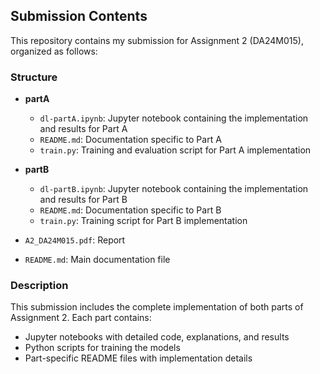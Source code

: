 ## Submission Contents

This repository contains my submission for Assignment 2 (DA24M015), organized as follows:

### Structure
- **partA**
  - `dl-partA.ipynb`: Jupyter notebook containing the implementation and results for Part A
  - `README.md`: Documentation specific to Part A
  - `train.py`: Training and evaluation script for Part A implementation

- **partB**
  - `dl-partB.ipynb`: Jupyter notebook containing the implementation and results for Part B
  - `README.md`: Documentation specific to Part B
  - `train.py`: Training script for Part B implementation

- `A2_DA24M015.pdf`: Report 
- `README.md`: Main documentation file 

### Description
This submission includes the complete implementation of both parts of Assignment 2. Each part contains:
- Jupyter notebooks with detailed code, explanations, and results
- Python scripts for training the models
- Part-specific README files with implementation details
